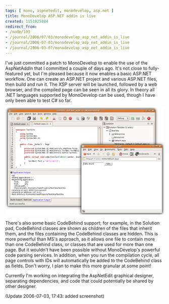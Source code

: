 ```yaml
---
tags: [ mono, aspnetedit, monodevelop, asp.net ]
title: MonoDevelop ASP.NET addin is live
created: 1151925884
redirect_from:
- /node/103
- /journal/2006/07/03/monodevelop_asp_net_addin_is_live
- /journal/2006-07-03/monodevelop_asp_net_addin_is_live
- /journal/2006-03-07/monodevelop_asp_net_addin_is_live
---
```

I've just committed a patch to MonoDevelop to enable the use of the AspNetAddIn
that I committed a couple of days ago. It's not close to fully-featured yet, but
I'm pleased because it now enables a basic ASP.NET workflow. One can create an
ASP.NET project and various ASP.NET files, then build and run it. The XSP server
will be launched, followed by a web browser, and the compiled page can be seen
in all its glory. In theory all .NET languages supported by MonoDevelop can be
used, though I have only been able to test C# so far.<!--break-->

![Screenshot of MonoDevelop ASP.NET addin](/files/images/MonoScreenshots/AspNetAddIn1.png)

There's also some basic CodeBehind support; for example, in the Solution pad,
CodeBehind classes are shown as children of the files that inherit them, and the
files containing the CodeBehind classes are hidden. This is more powerful than
MS's approach, as it allows one file to contain more than one CodeBehind class,
or classes that are used for more than one page. But it wouldn't have been
possible without MonoDevelop's powerful code parsing services. In addition, when
you run the compilation cycle, all page controls with IDs will automatically be
added to the CodeBehind class as fields. Don't worry, I plan to make this more
granular at some point!

Currently I'm working on integrating the AspNetEdit graphical designer,
separating dependencies, and code that could potentially be shared by other
designer.

(Update 2006-07-03, 17:43: added screenshot)

